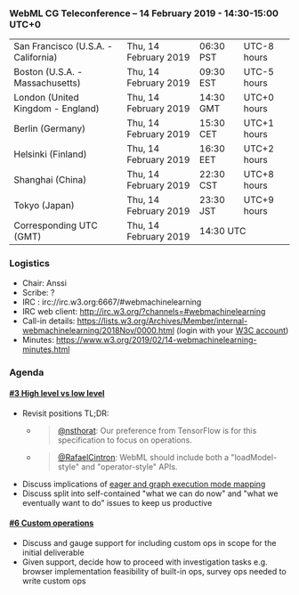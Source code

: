 ### WebML CG Teleconference – 14 February 2019 - 14:30-15:00 UTC+0

<table>
<tr><td> San Francisco (U.S.A. - California) <td> Thu, 14 February 2019 <td> 06:30 PST <td> UTC-8 hours
<tr><td> Boston (U.S.A. - Massachusetts) <td> Thu, 14 February 2019 <td> 09:30 EST <td> UTC-5 hours
<tr><td> London (United Kingdom - England) <td> Thu, 14 February 2019 <td> 14:30 GMT <td> UTC+0 hours
<tr><td> Berlin (Germany) <td> Thu, 14 February 2019 <td> 15:30 CET <td> UTC+1 hours
<tr><td> Helsinki (Finland) <td> Thu, 14 February 2019 <td> 16:30 EET <td> UTC+2 hours
<tr><td> Shanghai (China) <td> Thu, 14 February 2019 <td> 22:30 CST <td> UTC+8 hours
<tr><td> Tokyo (Japan) <td> Thu, 14 February 2019 <td> 23:30 JST <td> UTC+9 hours
<tr><td> Corresponding UTC (GMT) <td> Thu, 14 February 2019 <td colspan=2> 14:30 UTC
</table>

### Logistics

* Chair: Anssi
* Scribe: ?
* IRC : irc://irc.w3.org:6667/#webmachinelearning
* IRC web client: http://irc.w3.org/?channels=#webmachinelearning
* Call-in details: https://lists.w3.org/Archives/Member/internal-webmachinelearning/2018Nov/0000.html (login with your [W3C account](https://www.w3.org/Help/Account/))
* Minutes: https://www.w3.org/2019/02/14-webmachinelearning-minutes.html

### Agenda

#### [#3 High level vs low level](https://github.com/webmachinelearning/webnn/issues/3)

* Revisit positions TL;DR:
   * > [@nsthorat](https://github.com/webmachinelearning/webnn/issues/3#issuecomment-453129272): Our preference from TensorFlow is for this specification to focus on operations.
   * > [@RafaelCintron](https://github.com/webmachinelearning/webnn/issues/3#issuecomment-457886464): WebML should include both a "loadModel-style" and "operator-style" APIs.
* Discuss implications of [eager and graph execution mode mapping](https://github.com/webmachinelearning/webnn/issues/3#issuecomment-459755470)
* Discuss split into self-contained "what we can do now" and "what we eventually want to do" issues to keep us productive

#### [#6 Custom operations](https://github.com/webmachinelearning/webnn/issues/6)

* Discuss and gauge support for including custom ops in scope for the initial deliverable
* Given support, decide how to proceed with investigation tasks e.g. browser implementation feasibility of built-in ops, survey ops needed to write custom ops
